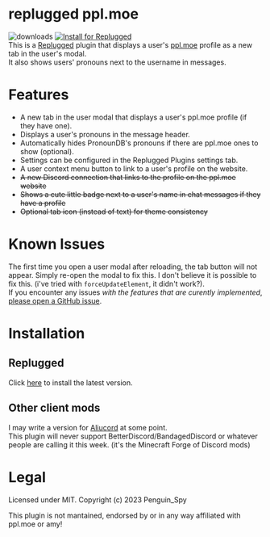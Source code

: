 # replugged ppl.moe
![downloads](https://img.shields.io/github/downloads/Penguin-Spy/replugged-ppl-moe/latest/total?color=ff69b4&logo=github) [![Install for Replugged](https://img.shields.io/badge/Replugged-Install-7289da?logo=discord&logoColor=fff)](https://replugged.dev/install?source=github&identifier=Penguin-Spy/replugged-ppl-moe)  
This is a [Replugged](https://replugged.dev/) plugin that displays a user's [ppl.moe](https://ppl.moe/) profile as a new tab in the user's modal.  
It also shows users' pronouns next to the username in messages.  

# Features
- A new tab in the user modal that displays a user's ppl.moe profile (if they have one).
- Displays a user's pronouns in the message header.
- Automatically hides PronounDB's pronouns if there are ppl.moe ones to show (optional).
- Settings can be configured in the Replugged Plugins settings tab.
- A user context menu button to link to a user's profile on the website.
- ~~A new Discord connection that links to the profile on the ppl.moe website~~
- ~~Shows a cute little badge next to a user's name in chat messages if they have a profile~~
- ~~Optional tab icon (instead of text) for theme consistency~~

# Known Issues
The first time you open a user modal after reloading, the tab button will not appear. Simply re-open the modal to fix this. I don't believe it is possible to fix this. (i've tried with `forceUpdateElement`, it didn't work?).  
If you encounter any issues *with the features that are curently implemented*, [please open a GitHub issue](https://github.com/Penguin-Spy/replugged-ppl-moe/issues).

# Installation
## Replugged
Click [here](https://replugged.dev/install?source=github&identifier=Penguin-Spy/replugged-ppl-moe) to install the latest version.

## Other client mods
I may write a version for [Aliucord](https://github.com/Aliucord/Aliucord "A Discord mod for Android") at some point.  
This plugin will never support BetterDiscord/BandagedDiscord or whatever people are calling it this week. (it's the Minecraft Forge of Discord mods)

# Legal
Licensed under MIT. Copyright (c) 2023 Penguin_Spy

This plugin is not mantained, endorsed by or in any way affiliated with ppl.moe or amy!  
